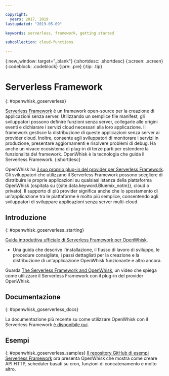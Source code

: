 ```yaml
---

copyright:
  years: 2017, 2019
lastupdated: "2019-05-09"

keywords: serverless, framework, getting started

subcollection: cloud-functions

---
```






{:new_window: target="_blank"}
{:shortdesc: .shortdesc}
{:screen: .screen}
{:codeblock: .codeblock}
{:pre: .pre}
{:tip: .tip}

# Serverless Framework
{: #openwhisk_goserverless}

[Serverless Framework](https://serverless.com/) è un framework open-source per la creazione di applicazioni senza server. Utilizzando un semplice file manifest, gli sviluppatori possono definire funzioni senza server, collegarle alle origini eventi e dichiarare i servizi cloud necessari alla loro applicazione. Il framework gestisce la distribuzione di queste applicazioni senza server ai provider cloud. Inoltre, consente agli sviluppatori di monitorare i servizi in produzione, presentare aggiornamenti e risolvere problemi di debug. Ha anche un vivace ecosistema di plug-in di terze parti per estendere la funzionalità del framework. OpenWhisk è la tecnologia che guida il Serverless Framework.
{:shortdesc}

OpenWhisk ha [il suo proprio plug-in del provider per Serverless Framework](https://github.com/serverless/serverless-openwhisk). Gli sviluppatori che utilizzano il Serverless Framework possono scegliere di distribuire le proprie applicazioni su qualsiasi istanza della piattaforma OpenWhisk (ospitata su {{site.data.keyword.Bluemix_notm}}, cloud o privato). Il supporto di più provider significa anche che lo spostamento di un'applicazione tra le piattaforme è molto più semplice, consentendo agli sviluppatori di sviluppare applicazioni senza server multi-cloud.

## Introduzione
{: #openwhisk_goserverless_starting}

[Guida introduttiva ufficiale di Serverless Framework per OpenWhisk](https://serverless.com/framework/docs/providers/openwhisk/guide/intro/).
* Una guida che descrive l'installazione, il flusso di lavoro di sviluppo, le procedure consigliate, i passi dettagliati per la creazione e la distribuzione di un'applicazione OpenWhisk funzionante e altro ancora.

Guarda [The Serverless Framework and OpenWhisk](https://youtu.be/GJY10W98Itc), un video che spiega come utilizzare il Serverless Framework con il plug-in del provider OpenWhisk.

## Documentazione
{: #openwhisk_goserverless_docs}

La documentazione più recente su come utilizzare OpenWhisk con il Serverless Framework [è disponibile qui](https://serverless.com/framework/docs/providers/openwhisk/).

## Esempi
{: #openwhisk_goserverless_samples}
[Il repository GitHub di esempi Serverless Framework](https://github.com/serverless/examples) ora presenta OpenWhisk che mostra come creare API HTTP, scheduler basati su cron, funzioni di concatenamento e molto altro.

